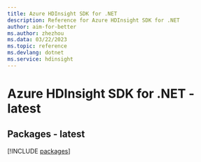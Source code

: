```yaml
---
title: Azure HDInsight SDK for .NET
description: Reference for Azure HDInsight SDK for .NET
author: aim-for-better
ms.author: zhezhou
ms.data: 03/22/2023
ms.topic: reference
ms.devlang: dotnet
ms.service: hdinsight
---
```

# Azure HDInsight SDK for .NET - latest
## Packages - latest
[!INCLUDE [packages](hdinsight-index.md)]